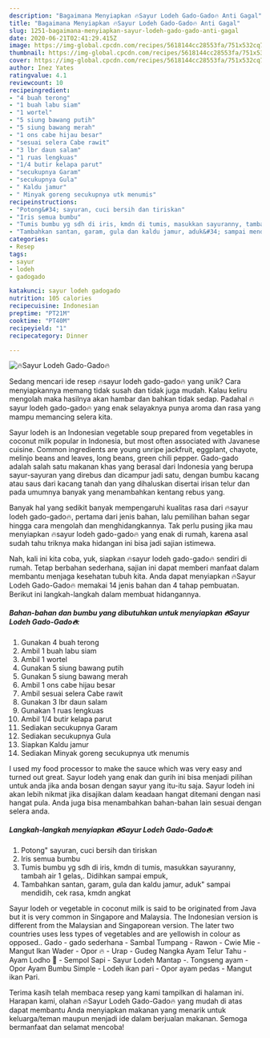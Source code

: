 ```yaml
---
description: "Bagaimana Menyiapkan 🔥Sayur Lodeh Gado-Gado🔥 Anti Gagal"
title: "Bagaimana Menyiapkan 🔥Sayur Lodeh Gado-Gado🔥 Anti Gagal"
slug: 1251-bagaimana-menyiapkan-sayur-lodeh-gado-gado-anti-gagal
date: 2020-06-21T02:41:29.415Z
image: https://img-global.cpcdn.com/recipes/5618144cc28553fa/751x532cq70/🔥sayur-lodeh-gado-gado🔥-foto-resep-utama.jpg
thumbnail: https://img-global.cpcdn.com/recipes/5618144cc28553fa/751x532cq70/🔥sayur-lodeh-gado-gado🔥-foto-resep-utama.jpg
cover: https://img-global.cpcdn.com/recipes/5618144cc28553fa/751x532cq70/🔥sayur-lodeh-gado-gado🔥-foto-resep-utama.jpg
author: Inez Yates
ratingvalue: 4.1
reviewcount: 10
recipeingredient:
- "4 buah terong"
- "1 buah labu siam"
- "1 wortel"
- "5 siung bawang putih"
- "5 siung bawang merah"
- "1 ons cabe hijau besar"
- "sesuai selera Cabe rawit"
- "3 lbr daun salam"
- "1 ruas lengkuas"
- "1/4 butir kelapa parut"
- "secukupnya Garam"
- "secukupnya Gula"
- " Kaldu jamur"
- " Minyak goreng secukupnya utk menumis"
recipeinstructions:
- "Potong&#34; sayuran, cuci bersih dan tiriskan"
- "Iris semua bumbu"
- "Tumis bumbu yg sdh di iris, kmdn di tumis, masukkan sayuranny, tambah air 1 gelas,. Didihkan sampai empuk,"
- "Tambahkan santan, garam, gula dan kaldu jamur, aduk&#34; sampai mendidih, cek rasa, kmdn angkat"
categories:
- Resep
tags:
- sayur
- lodeh
- gadogado

katakunci: sayur lodeh gadogado 
nutrition: 105 calories
recipecuisine: Indonesian
preptime: "PT21M"
cooktime: "PT40M"
recipeyield: "1"
recipecategory: Dinner

---
```



![🔥Sayur Lodeh Gado-Gado🔥](https://img-global.cpcdn.com/recipes/5618144cc28553fa/751x532cq70/🔥sayur-lodeh-gado-gado🔥-foto-resep-utama.jpg)

Sedang mencari ide resep 🔥sayur lodeh gado-gado🔥 yang unik? Cara menyiapkannya memang tidak susah dan tidak juga mudah. Kalau keliru mengolah maka hasilnya akan hambar dan bahkan tidak sedap. Padahal 🔥sayur lodeh gado-gado🔥 yang enak selayaknya punya aroma dan rasa yang mampu memancing selera kita.

Sayur lodeh is an Indonesian vegetable soup prepared from vegetables in coconut milk popular in Indonesia, but most often associated with Javanese cuisine. Common ingredients are young unripe jackfruit, eggplant, chayote, melinjo beans and leaves, long beans, green chili pepper. Gado-gado adalah salah satu makanan khas yang berasal dari Indonesia yang berupa sayur-sayuran yang direbus dan dicampur jadi satu, dengan bumbu kacang atau saus dari kacang tanah dan yang dihaluskan disertai irisan telur dan pada umumnya banyak yang menambahkan kentang rebus yang.

Banyak hal yang sedikit banyak mempengaruhi kualitas rasa dari 🔥sayur lodeh gado-gado🔥, pertama dari jenis bahan, lalu pemilihan bahan segar hingga cara mengolah dan menghidangkannya. Tak perlu pusing jika mau menyiapkan 🔥sayur lodeh gado-gado🔥 yang enak di rumah, karena asal sudah tahu triknya maka hidangan ini bisa jadi sajian istimewa.


Nah, kali ini kita coba, yuk, siapkan 🔥sayur lodeh gado-gado🔥 sendiri di rumah. Tetap berbahan sederhana, sajian ini dapat memberi manfaat dalam membantu menjaga kesehatan tubuh kita. Anda dapat menyiapkan 🔥Sayur Lodeh Gado-Gado🔥 memakai 14 jenis bahan dan 4 tahap pembuatan. Berikut ini langkah-langkah dalam membuat hidangannya.

<!--inarticleads1-->

##### Bahan-bahan dan bumbu yang dibutuhkan untuk menyiapkan 🔥Sayur Lodeh Gado-Gado🔥:

1. Gunakan 4 buah terong
1. Ambil 1 buah labu siam
1. Ambil 1 wortel
1. Gunakan 5 siung bawang putih
1. Gunakan 5 siung bawang merah
1. Ambil 1 ons cabe hijau besar
1. Ambil sesuai selera Cabe rawit
1. Gunakan 3 lbr daun salam
1. Gunakan 1 ruas lengkuas
1. Ambil 1/4 butir kelapa parut
1. Sediakan secukupnya Garam
1. Sediakan secukupnya Gula
1. Siapkan  Kaldu jamur
1. Sediakan  Minyak goreng secukupnya utk menumis


I used my food processor to make the sauce which was very easy and turned out great. Sayur lodeh yang enak dan gurih ini bisa menjadi pilihan untuk anda jika anda bosan dengan sayur yang itu-itu saja. Sayur lodeh ini akan lebih nikmat jika disajikan dalam keadaan hangat ditemani dengan nasi hangat pula. Anda juga bisa menambahkan bahan-bahan lain sesuai dengan selera anda. 

<!--inarticleads2-->

##### Langkah-langkah menyiapkan 🔥Sayur Lodeh Gado-Gado🔥:

1. Potong&#34; sayuran, cuci bersih dan tiriskan
1. Iris semua bumbu
1. Tumis bumbu yg sdh di iris, kmdn di tumis, masukkan sayuranny, tambah air 1 gelas,. Didihkan sampai empuk,
1. Tambahkan santan, garam, gula dan kaldu jamur, aduk&#34; sampai mendidih, cek rasa, kmdn angkat


Sayur lodeh or vegetable in coconut milk is said to be originated from Java but it is very common in Singapore and Malaysia. The Indonesian version is different from the Malaysian and Singaporean version. The later two countries uses less types of vegetables and are yellowish in colour as opposed.. Gado - gado sederhana - Sambal Tumpang - Rawon - Cwie Mie - Mangut Ikan Wader - Opor 🔥 - Urap - Gudeg Nangka Ayam Telur Tahu - Ayam Lodho 🐓 - Sempol Sapi - Sayur Lodeh Mantap -. Tongseng ayam - Opor Ayam Bumbu Simple - Lodeh ikan pari - Opor ayam pedas - Mangut ikan Pari. 

Terima kasih telah membaca resep yang kami tampilkan di halaman ini. Harapan kami, olahan 🔥Sayur Lodeh Gado-Gado🔥 yang mudah di atas dapat membantu Anda menyiapkan makanan yang menarik untuk keluarga/teman maupun menjadi ide dalam berjualan makanan. Semoga bermanfaat dan selamat mencoba!
